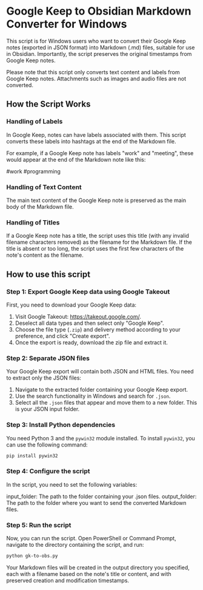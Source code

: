 # Google Keep to Obsidian Markdown Converter for Windows

This script is for Windows users who want to convert their Google Keep notes (exported in JSON format) into Markdown (.md) files, suitable for use in Obsidian. Importantly, the script preserves the original timestamps from Google Keep notes.

Please note that this script only converts text content and labels from Google Keep notes. Attachments such as images and audio files are not converted.

## How the Script Works

### Handling of Labels

In Google Keep, notes can have labels associated with them. This script converts these labels into hashtags at the end of the Markdown file.

For example, if a Google Keep note has labels "work" and "meeting", these would appear at the end of the Markdown note like this:

#work #programming

### Handling of Text Content

The main text content of the Google Keep note is preserved as the main body of the Markdown file.

### Handling of Titles

If a Google Keep note has a title, the script uses this title (with any invalid filename characters removed) as the filename for the Markdown file. If the title is absent or too long, the script uses the first few characters of the note's content as the filename.

## How to use this script

### Step 1: Export Google Keep data using Google Takeout

First, you need to download your Google Keep data:

1. Visit Google Takeout: https://takeout.google.com/.
2. Deselect all data types and then select only "Google Keep".
3. Choose the file type (`.zip`) and delivery method according to your preference, and click "Create export".
4. Once the export is ready, download the zip file and extract it.

### Step 2: Separate JSON files

Your Google Keep export will contain both JSON and HTML files. You need to extract only the JSON files:

1. Navigate to the extracted folder containing your Google Keep export.
2. Use the search functionality in Windows and search for `.json`.
3. Select all the `.json` files that appear and move them to a new folder. This is your JSON input folder.

### Step 3: Install Python dependencies

You need Python 3 and the `pywin32` module installed. To install `pywin32`, you can use the following command:

```sh
pip install pywin32
```

### Step 4: Configure the script

In the script, you need to set the following variables:

input_folder: The path to the folder containing your .json files.
output_folder: The path to the folder where you want to send the converted Markdown files.

### Step 5: Run the script
Now, you can run the script. Open PowerShell or Command Prompt, navigate to the directory containing the script, and run:

```sh
python gk-to-obs.py
```

Your Markdown files will be created in the output directory you specified, each with a filename based on the note's title or content, and with preserved creation and modification timestamps.
